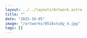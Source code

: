 ```yaml
---
layout: ../../layouts/Artwork.astro
title: ""
date: "2025-10-05"
image: "/artworks/0516study_4.jpg"
tags: []
---
```


